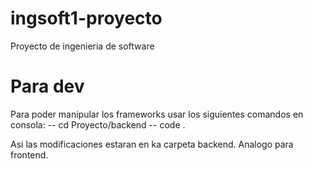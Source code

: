 # ingsoft1-proyecto
Proyecto de ingenieria de software
# Para dev
Para poder manipular los frameworks usar los siguientes comandos en consola:
-- cd Proyecto/backend
-- code .

Asi las modificaciones estaran en ka carpeta backend. Analogo para frontend.